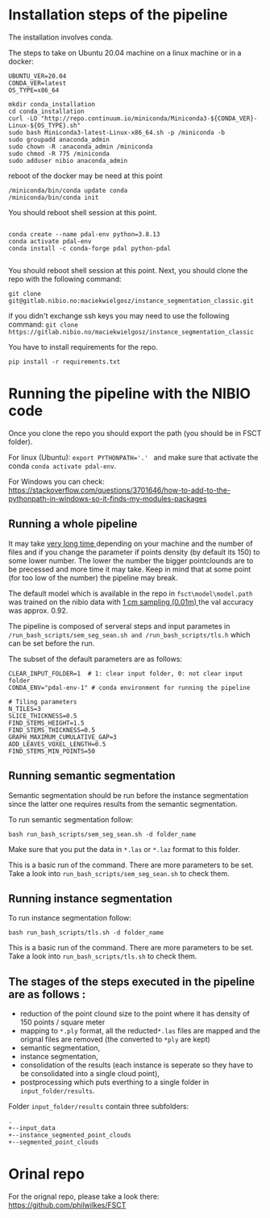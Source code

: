# Installation steps of the pipeline
The installation involves conda.

The steps to take on Ubuntu 20.04 machine on a linux machine or in a docker:

```
UBUNTU_VER=20.04
CONDA_VER=latest
OS_TYPE=x86_64

mkdir conda_installation
cd conda_installation
curl -LO "http://repo.continuum.io/miniconda/Miniconda3-${CONDA_VER}-Linux-${OS_TYPE}.sh"
sudo bash Miniconda3-latest-Linux-x86_64.sh -p /miniconda -b
sudo groupadd anaconda_admin
sudo chown -R :anaconda_admin /miniconda
sudo chmod -R 775 /miniconda 
sudo adduser nibio anaconda_admin 
```
reboot of the docker may be need at this point
```
/miniconda/bin/conda update conda
/miniconda/bin/conda init

```
You should reboot shell session at this point.
```

conda create --name pdal-env python=3.8.13
conda activate pdal-env
conda install -c conda-forge pdal python-pdal


```
You should reboot shell session at this point. 
Next, you should clone the repo with the following command: 

```
git clone git@gitlab.nibio.no:maciekwielgosz/instance_segmentation_classic.git
```
if you didn't exchange ssh keys you may need to use the following command:
 `git clone https://gitlab.nibio.no/maciekwielgosz/instance_segmentation_classic`

You have to install requirements for the repo.
 ```
 pip install -r requirements.txt
 ```

# Running the pipeline with the NIBIO code

Once you clone the repo you should export the path (you should be in FSCT folder).

For linux (Ubuntu): `export PYTHONPATH='.' ` and make sure that activate the conda `conda activate pdal-env`.

For Windows you can check: <https://stackoverflow.com/questions/3701646/how-to-add-to-the-pythonpath-in-windows-so-it-finds-my-modules-packages>


## Running a whole pipeline

It may take <ins> very long time </ins> depending on your machine and the number of files and if you change the parameter if points density (by default its 150) to some lower number. The lower the number the bigger pointclounds are to be precessed and more time it may take. Keep in mind that at some point (for too low of the number) the pipeline may break. 

The default model which is available in the repo in `fsct\model\model.path` was trained on the nibio data with <ins> 1 cm sampling (0.01m) </ins> the val accuracy was approx. 0.92.

The pipeline is composed of serveral steps and input parametes in `/run_bash_scripts/sem_seg_sean.sh and /run_bash_scripts/tls.h`  which can be set before the run. 

The subset of the default parameters are as follows:
```
CLEAR_INPUT_FOLDER=1  # 1: clear input folder, 0: not clear input folder
CONDA_ENV="pdal-env-1" # conda environment for running the pipeline

# Tiling parameters
N_TILES=3
SLICE_THICKNESS=0.5
FIND_STEMS_HEIGHT=1.5
FIND_STEMS_THICKNESS=0.5
GRAPH_MAXIMUM_CUMULATIVE_GAP=3
ADD_LEAVES_VOXEL_LENGTH=0.5
FIND_STEMS_MIN_POINTS=50
```


## Running semantic segmentation
Semantic segmentation should be run before the instance segmentation since the latter one requires results from the semantic segmentation. 

To run semantic segmentation follow:
```
bash run_bash_scripts/sem_seg_sean.sh -d folder_name
```
Make sure that you put the data in `*.las` or  `*.laz` format to this folder. 

This is a basic run of the command. There are more parameters to be set. Take a look into `run_bash_scripts/sem_seg_sean.sh` to check them.

## Running instance segmentation
To run instance segmentation follow:

```
bash run_bash_scripts/tls.sh -d folder_name

```

This is a basic run of the command. There are more parameters to be set. Take a look into `run_bash_scripts/tls.sh` to check them.

## The stages of the steps executed in the pipeline are as follows :
* reduction of the point clound size to the point where it has density of 150 points / square meter
* mapping to `*.ply` format, all the reducted`*.las` files are mapped and the orignal files are removed (the converted to `*ply` are kept)
* semantic segmentation,
* instance segmentation,
* consolidation of the results (each instance is seperate so they have to be consolidated into a single cloud point),
* postprocessing which puts everthing to a single folder in `input_folder/results`. 

Folder `input_folder/results` contain three subfolders: 
```
.
+--input_data
+--instance_segmented_point_clouds
+--segmented_point_clouds
```

# Orinal repo
For the orignal repo, please take a look there: https://github.com/philwilkes/FSCT


